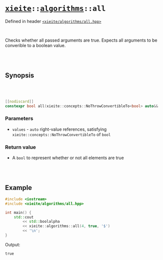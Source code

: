 # [`xieite`](../../README.md)`::`[`algorithms`](../../docs/algorithms.md)`::all`
Defined in header [`<xieite/algorithms/all.hpp>`](../../include/xieite/algorithms/all.hpp)

<br/>

Checks whether all passed arguments are true. Expects all arguments to be converible to a boolean value.

<br/><br/>

## Synopsis

<br/><br/>

```cpp
[[nodiscard]]
constexpr bool all(xieite::concepts::NoThrowConvertibleTo<bool> auto&&... values) noexcept;
```
### Parameters
- `values` - `auto` right-value references, satisfying `xieite::concepts::NoThrowConvertibleTo` of `bool`
### Return value
- A `bool` to represent whether or not all elements are true

<br/><br/>

## Example
```cpp
#include <iostream>
#include <xieite/algorithms/all.hpp>

int main() {
	std::cout
		<< std::boolalpha
		<< xieite::algorithms::all(4, true, '$')
		<< '\n';
}
```
Output:
```
true
```

